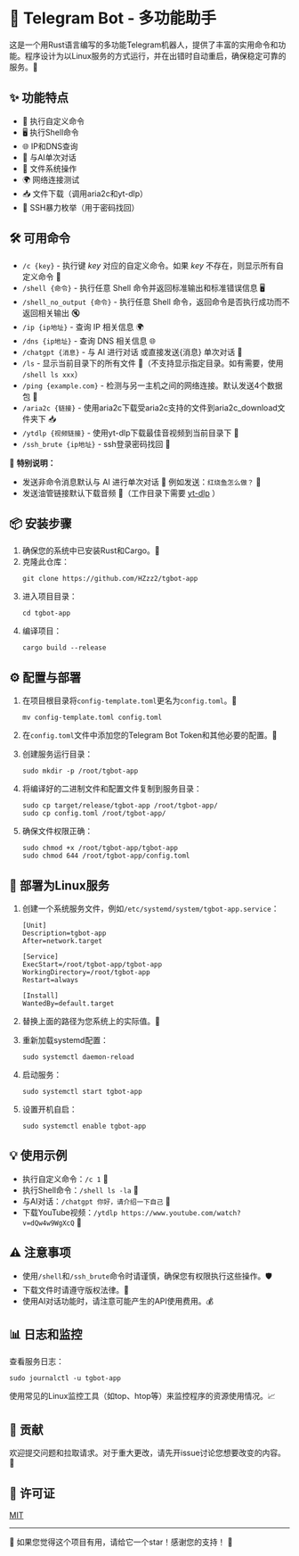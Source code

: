 # 🤖 Telegram Bot - 多功能助手

这是一个用Rust语言编写的多功能Telegram机器人，提供了丰富的实用命令和功能。程序设计为以Linux服务的方式运行，并在出错时自动重启，确保稳定可靠的服务。🚀

## ✨ 功能特点

- 🔧 执行自定义命令
- 🖥️ 执行Shell命令
- 🌐 IP和DNS查询
- 🤖 与AI单次对话
- 📂 文件系统操作
- 🌍 网络连接测试
- 📥 文件下载（调用aria2c和yt-dlp）
- 🔑 SSH暴力枚举（用于密码找回）

## 🛠️ 可用命令

- `/c {key}` - 执行键 *key* 对应的自定义命令。如果 *key* 不存在，则显示所有自定义命令 📜
- `/shell {命令}` - 执行任意 Shell 命令并返回标准输出和标准错误信息 🖥️
- `/shell_no_output {命令}` - 执行任意 Shell 命令，返回命令是否执行成功而不返回相关输出 🔇
- `/ip {ip地址}` - 查询 IP 相关信息 🌍
- `/dns {ip地址}` - 查询 DNS 相关信息 🌐
- `/chatgpt {消息}` - 与 AI 进行对话 或直接发送{消息} 单次对话 🤖
- `/ls` - 显示当前目录下的所有文件 📂（不支持显示指定目录。如有需要，使用 `/shell ls xxx`）
- `/ping {example.com}` - 检测与另一主机之间的网络连接。默认发送4个数据包 🏓
- `/aria2c {链接}` - 使用aria2c下载受aria2c支持的文件到aria2c_download文件夹下 📥
- `/ytdlp {视频链接}` - 使用yt-dlp下载最佳音视频到当前目录下 🎥
- `/ssh_brute {ip地址}` - ssh登录密码找回 🔐

📝 **特别说明：**
- 发送非命令消息默认与 AI 进行单次对话 💬 例如发送：`红烧鱼怎么做？` 🍲
- 发送油管链接默认下载音频 🎵（工作目录下需要 [yt-dlp](https://github.com/yt-dlp/yt-dlp?tab=readme-ov-file#release-files) ）

## 📦 安装步骤

1. 确保您的系统中已安装Rust和Cargo。🦀
2. 克隆此仓库：
   ```
   git clone https://github.com/HZzz2/tgbot-app
   ```
3. 进入项目目录：
   ```
   cd tgbot-app
   ```
4. 编译项目：
   ```
   cargo build --release
   ```

## ⚙️ 配置与部署

1. 在项目根目录将`config-template.toml`更名为`config.toml`。📄
   ```
   mv config-template.toml config.toml
   ```

2. 在`config.toml`文件中添加您的Telegram Bot Token和其他必要的配置。🔑

3. 创建服务运行目录：
   ```
   sudo mkdir -p /root/tgbot-app
   ```

4. 将编译好的二进制文件和配置文件复制到服务目录：
   ```
   sudo cp target/release/tgbot-app /root/tgbot-app/
   sudo cp config.toml /root/tgbot-app/
   ```

5. 确保文件权限正确：
   ```
   sudo chmod +x /root/tgbot-app/tgbot-app
   sudo chmod 644 /root/tgbot-app/config.toml
   ```


## 🚀 部署为Linux服务

1. 创建一个系统服务文件，例如`/etc/systemd/system/tgbot-app.service`：

   ```
   [Unit]
   Description=tgbot-app
   After=network.target

   [Service]
   ExecStart=/root/tgbot-app/tgbot-app
   WorkingDirectory=/root/tgbot-app
   Restart=always

   [Install]
   WantedBy=default.target
   ```

2. 替换上面的路径为您系统上的实际值。📍

3. 重新加载systemd配置：
   ```
   sudo systemctl daemon-reload
   ```

4. 启动服务：
   ```
   sudo systemctl start tgbot-app
   ```

5. 设置开机自启：
   ```
   sudo systemctl enable tgbot-app
   ```

## 💡 使用示例

- 执行自定义命令：`/c 1` 🔢
- 执行Shell命令：`/shell ls -la` 📁
- 与AI对话：`/chatgpt 你好，请介绍一下自己` 🤖
- 下载YouTube视频：`/ytdlp https://www.youtube.com/watch?v=dQw4w9WgXcQ` 🎵

## ⚠️ 注意事项

- 使用`/shell`和`/ssh_brute`命令时请谨慎，确保您有权限执行这些操作。🛡️
- 下载文件时请遵守版权法律。📜
- 使用AI对话功能时，请注意可能产生的API使用费用。💰

## 📊 日志和监控

查看服务日志：
```
sudo journalctl -u tgbot-app
```

使用常见的Linux监控工具（如top、htop等）来监控程序的资源使用情况。📈

## 🤝 贡献

欢迎提交问题和拉取请求。对于重大更改，请先开issue讨论您想要改变的内容。👥

## 📄 许可证

[MIT](https://choosealicense.com/licenses/mit/)

---

🌟 如果您觉得这个项目有用，请给它一个star！感谢您的支持！ 🙏
